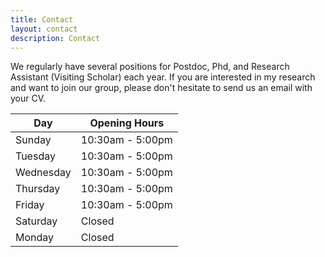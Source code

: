 ```yaml
---
title: Contact
layout: contact
description: Contact
---
```


We regularly have several positions for Postdoc, Phd, and Research Assistant (Visiting Scholar) each year. If you are interested in my research and want to join our group, please don't hesitate to send us an email with your CV.

| Day       | Opening Hours    |
|-----------|------------------|
| Sunday    | 10:30am - 5:00pm |
| Tuesday   | 10:30am - 5:00pm |
| Wednesday | 10:30am - 5:00pm |
| Thursday  | 10:30am - 5:00pm |
| Friday    | 10:30am - 5:00pm |
| Saturday  | Closed           |
| Monday    | Closed           |
